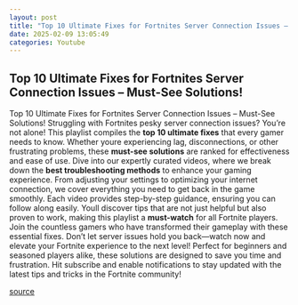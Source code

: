 ```yaml
---
layout: post
title: "Top 10 Ultimate Fixes for Fortnites Server Connection Issues – Must-See Solutions!"
date: 2025-02-09 13:05:49
categories: Youtube
---
```


## Top 10 Ultimate Fixes for Fortnites Server Connection Issues – Must-See Solutions!

Top 10 Ultimate Fixes for Fortnites Server Connection Issues – Must-See Solutions!
Struggling with Fortnites pesky server connection issues? You’re not alone! This playlist compiles the **top 10 ultimate fixes** that every gamer needs to know. Whether youre experiencing lag, disconnections, or other frustrating problems, these **must-see solutions** are ranked for effectiveness and ease of use.
Dive into our expertly curated videos, where we break down the **best troubleshooting methods** to enhance your gaming experience. From adjusting your settings to optimizing your internet connection, we cover everything you need to get back in the game smoothly. 
Each video provides step-by-step guidance, ensuring you can follow along easily. Youll discover tips that are not just helpful but also proven to work, making this playlist a **must-watch** for all Fortnite players. 
Join the countless gamers who have transformed their gameplay with these essential fixes. Don’t let server issues hold you back—watch now and elevate your Fortnite experience to the next level! Perfect for beginners and seasoned players alike, these solutions are designed to save you time and frustration. 
Hit subscribe and enable notifications to stay updated with the latest tips and tricks in the Fortnite community!

[source](https://www.youtube.com/playlist?list=PL2DJ-9KEGgG140S5Hd1HqSnn2oA5b6_8e)